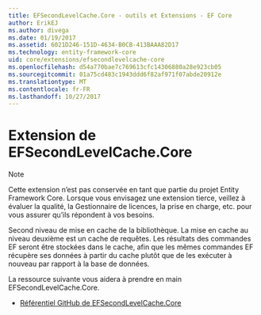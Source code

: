 ```yaml
---
title: EFSecondLevelCache.Core - outils et Extensions - EF Core
author: ErikEJ
ms.author: divega
ms.date: 01/19/2017
ms.assetid: 6021D246-151D-4634-B0CB-413BAAA82D17
ms.technology: entity-framework-core
uid: core/extensions/efsecondlevelcache-core
ms.openlocfilehash: d54a770bae7c769613cfc14306880a28e923cb05
ms.sourcegitcommit: 01a75cd483c1943ddd6f82af971f07abde20912e
ms.translationtype: MT
ms.contentlocale: fr-FR
ms.lasthandoff: 10/27/2017
---
```

# <a name="efsecondlevelcachecore-extension"></a>Extension de EFSecondLevelCache.Core

> [!NOTE]  
> Cette extension n’est pas conservée en tant que partie du projet Entity Framework Core. Lorsque vous envisagez une extension tierce, veillez à évaluer la qualité, la Gestionnaire de licences, la prise en charge, etc. pour vous assurer qu’ils répondent à vos besoins.

Second niveau de mise en cache de la bibliothèque. La mise en cache au niveau deuxième est un cache de requêtes. Les résultats des commandes EF seront être stockées dans le cache, afin que les mêmes commandes EF récupère ses données à partir du cache plutôt que de les exécuter à nouveau par rapport à la base de données.

La ressource suivante vous aidera à prendre en main EFSecondLevelCache.Core.
* [Référentiel GitHub de EFSecondLevelCache.Core](https://github.com/VahidN/EFSecondLevelCache.Core/)

